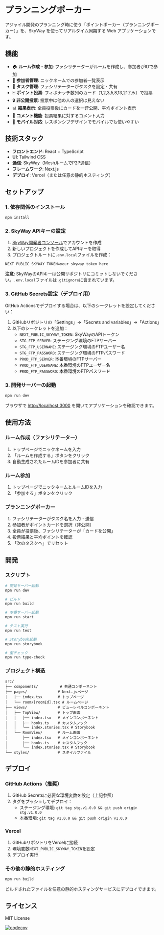 # プランニングポーカー

アジャイル開発のプランニング時に使う「ポイントポーカー（プランニングポーカー）」を、SkyWay を使ってリアルタイム同期する Web アプリケーションです。

## 機能

- 🏠 **ルーム作成・参加**: ファシリテーターがルームを作成し、参加者がIDで参加
- 👥 **参加者管理**: ニックネームでの参加者一覧表示
- 📝 **タスク管理**: ファシリテーターがタスクを設定・共有
- 🃏 **ポイント投票**: フィボナッチ数列のカード（1,2,3,5,8,13,21,?,☕）で投票
- 🔒 **非公開投票**: 投票中は他の人の選択は見えない
- 📊 **結果表示**: 全員投票後にカードを一斉公開、平均ポイント表示
- 💬 **コメント機能**: 投票結果に対するコメント入力
- 📱 **モバイル対応**: レスポンシブデザインでモバイルでも使いやすい

## 技術スタック

- **フロントエンド**: React + TypeScript
- **UI**: Tailwind CSS
- **通信**: SkyWay（MeshルームでP2P通信）
- **フレームワーク**: Next.js
- **デプロイ**: Vercel（または任意の静的ホスティング）

## セットアップ

### 1. 依存関係のインストール

```bash
npm install
```

### 2. SkyWay APIキーの設定

1. [SkyWay開発者コンソール](https://console.skyway.ntt.com/)でアカウントを作成
2. 新しいプロジェクトを作成してAPIキーを取得
3. プロジェクトルートに`.env.local`ファイルを作成：

```env
NEXT_PUBLIC_SKYWAY_TOKEN=your_skyway_token_here
```

**注意**: SkyWayのAPIキーは公開リポジトリにコミットしないでください。`.env.local`ファイルは`.gitignore`に含まれています。

### 3. GitHub Secrets設定（デプロイ用）

GitHub Actionsでデプロイする場合は、以下のシークレットを設定してください：

1. GitHubリポジトリの「Settings」→「Secrets and variables」→「Actions」
2. 以下のシークレットを追加：
   - `NEXT_PUBLIC_SKYWAY_TOKEN`: SkyWayのAPIトークン
   - `STG_FTP_SERVER`: ステージング環境のFTPサーバー
   - `STG_FTP_USERNAME`: ステージング環境のFTPユーザー名
   - `STG_FTP_PASSWORD`: ステージング環境のFTPパスワード
   - `PROD_FTP_SERVER`: 本番環境のFTPサーバー
   - `PROD_FTP_USERNAME`: 本番環境のFTPユーザー名
   - `PROD_FTP_PASSWORD`: 本番環境のFTPパスワード

### 3. 開発サーバーの起動

```bash
npm run dev
```

ブラウザで [http://localhost:3000](http://localhost:3000) を開いてアプリケーションを確認できます。

## 使用方法

### ルーム作成（ファシリテーター）

1. トップページでニックネームを入力
2. 「ルームを作成する」ボタンをクリック
3. 自動生成されたルームIDを参加者に共有

### ルーム参加

1. トップページでニックネームとルームIDを入力
2. 「参加する」ボタンをクリック

### プランニングポーカー

1. ファシリテーターがタスク名を入力・送信
2. 参加者がポイントカードを選択（非公開）
3. 全員が投票後、ファシリテーターが「カードを公開」
4. 投票結果と平均ポイントを確認
5. 「次のタスクへ」でリセット

## 開発

### スクリプト

```bash
# 開発サーバー起動
npm run dev

# ビルド
npm run build

# 本番サーバー起動
npm run start

# テスト実行
npm run test

# Storybook起動
npm run storybook

# 型チェック
npm run type-check
```

### プロジェクト構造

```
src/
├── components/          # 共通コンポーネント
├── pages/              # Next.jsページ
│   ├── index.tsx       # トップページ
│   └── room/[roomId].tsx # ルームページ
├── views/              # ビューレベルコンポーネント
│   ├── TopView/        # トップ画面
│   │   ├── index.tsx   # メインコンポーネント
│   │   ├── hooks.ts    # カスタムフック
│   │   └── index.stories.tsx # Storybook
│   └── RoomView/       # ルーム画面
│       ├── index.tsx   # メインコンポーネント
│       ├── hooks.ts    # カスタムフック
│       └── index.stories.tsx # Storybook
└── styles/             # スタイルファイル
```

## デプロイ

### GitHub Actions（推奨）

1. GitHub Secretsに必要な環境変数を設定（上記参照）
2. タグをプッシュしてデプロイ：
   - ステージング環境: `git tag stg.v1.0.0 && git push origin stg.v1.0.0`
   - 本番環境: `git tag v1.0.0 && git push origin v1.0.0`

### Vercel

1. GitHubリポジトリをVercelに接続
2. 環境変数`NEXT_PUBLIC_SKYWAY_TOKEN`を設定
3. デプロイ実行

### その他の静的ホスティング

```bash
npm run build
```

ビルドされたファイルを任意の静的ホスティングサービスにデプロイできます。

## ライセンス

MIT License

[![codecov](https://codecov.io/gh/NiheiKeita/next-example-app/graph/badge.svg?token=MY9YAIW9F6)](https://codecov.io/gh/NiheiKeita/next-example-app)
